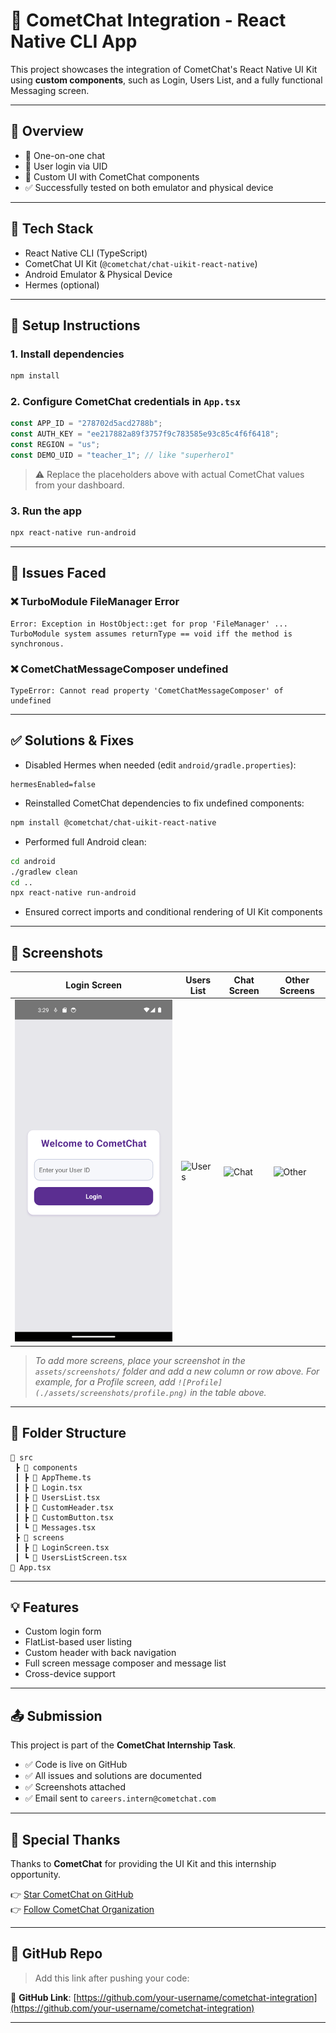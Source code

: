 
# 📲 CometChat Integration - React Native CLI App

This project showcases the integration of CometChat's React Native UI Kit using **custom components**, such as Login, Users List, and a fully functional Messaging screen.

---

## 🚀 Overview

- 💬 One-on-one chat
- 🧑 User login via UID
- 📄 Custom UI with CometChat components
- ✅ Successfully tested on both emulator and physical device

---

## 🧰 Tech Stack

- React Native CLI (TypeScript)
- CometChat UI Kit (`@cometchat/chat-uikit-react-native`)
- Android Emulator & Physical Device
- Hermes (optional)

---

## 🔧 Setup Instructions

### 1. Install dependencies

```bash
npm install
```

### 2. Configure CometChat credentials in `App.tsx`

```ts
const APP_ID = "278702d5acd2788b";
const AUTH_KEY = "ee217882a89f3757f9c783585e93c85c4f6f6418";
const REGION = "us";
const DEMO_UID = "teacher_1"; // like "superhero1"
```

> ⚠️ Replace the placeholders above with actual CometChat values from your dashboard.

### 3. Run the app

```bash
npx react-native run-android
```

---

## 🐛 Issues Faced

### ❌ TurboModule FileManager Error

```
Error: Exception in HostObject::get for prop 'FileManager' ...
TurboModule system assumes returnType == void iff the method is synchronous.
```

### ❌ CometChatMessageComposer undefined

```
TypeError: Cannot read property 'CometChatMessageComposer' of undefined
```

---

## ✅ Solutions & Fixes

- Disabled Hermes when needed (edit `android/gradle.properties`):

```properties
hermesEnabled=false
```

- Reinstalled CometChat dependencies to fix undefined components:

```bash
npm install @cometchat/chat-uikit-react-native
```

- Performed full Android clean:

```bash
cd android
./gradlew clean
cd ..
npx react-native run-android
```

- Ensured correct imports and conditional rendering of UI Kit components

---


## 📸 Screenshots

| Login Screen | Users List | Chat Screen | Other Screens |
|--------------|------------|-------------|---------------|
| ![Login](./assets/screenshots/login.png) | ![Users](./assets/screenshots/users.png) | ![Chat](./assets/screenshots/chat.png) | ![Other](./assets/screenshots/other.png) |

> _To add more screens, place your screenshot in the `assets/screenshots/` folder and add a new column or row above. For example, for a Profile screen, add `![Profile](./assets/screenshots/profile.png)` in the table above._

---

## 📎 Folder Structure

```
📁 src
 ┣ 📁 components
 ┃ ┣ 📄 AppTheme.ts
 ┃ ┣ 📄 Login.tsx
 ┃ ┣ 📄 UsersList.tsx
 ┃ ┣ 📄 CustomHeader.tsx
 ┃ ┣ 📄 CustomButton.tsx
 ┃ ┗ 📄 Messages.tsx
 ┣ 📁 screens
 ┃ ┣ 📄 LoginScreen.tsx
 ┃ ┗ 📄 UsersListScreen.tsx
📄 App.tsx
```

---

## 💡 Features

- Custom login form
- FlatList-based user listing
- Custom header with back navigation
- Full screen message composer and message list
- Cross-device support

---

## 📤 Submission

This project is part of the **CometChat Internship Task**.

- ✅ Code is live on GitHub
- ✅ All issues and solutions are documented
- ✅ Screenshots attached
- ✅ Email sent to `careers.intern@cometchat.com`

---

## 🙏 Special Thanks

Thanks to **CometChat** for providing the UI Kit and this internship opportunity.

👉 [Star CometChat on GitHub](https://github.com/cometchat-pro)  
👉 [Follow CometChat Organization](https://github.com/cometchat-pro)

---

## 📎 GitHub Repo

> Add this link after pushing your code:

🔗 **GitHub Link**: [https://github.com/your-username/cometchat-integration](https://github.com/your-username/cometchat-integration)

---
